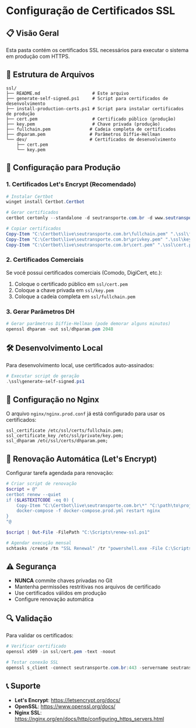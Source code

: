 # Configuração de Certificados SSL

## 📋 Visão Geral
Esta pasta contém os certificados SSL necessários para executar o sistema em produção com HTTPS.

## 🔐 Estrutura de Arquivos

```
ssl/
├── README.md                    # Este arquivo
├── generate-self-signed.ps1     # Script para certificados de desenvolvimento
├── install-production-certs.ps1 # Script para instalar certificados de produção
├── cert.pem                     # Certificado público (produção)
├── key.pem                      # Chave privada (produção)
├── fullchain.pem               # Cadeia completa de certificados
├── dhparam.pem                 # Parâmetros Diffie-Hellman
└── dev/                        # Certificados de desenvolvimento
    ├── cert.pem
    └── key.pem
```

## 🚀 Configuração para Produção

### 1. Certificados Let's Encrypt (Recomendado)

```powershell
# Instalar Certbot
winget install Certbot.Certbot

# Gerar certificados
certbot certonly --standalone -d seutransporte.com.br -d www.seutransporte.com.br

# Copiar certificados
Copy-Item "C:\Certbot\live\seutransporte.com.br\fullchain.pem" ".\ssl\fullchain.pem"
Copy-Item "C:\Certbot\live\seutransporte.com.br\privkey.pem" ".\ssl\key.pem"
Copy-Item "C:\Certbot\live\seutransporte.com.br\cert.pem" ".\ssl\cert.pem"
```

### 2. Certificados Comerciais

Se você possui certificados comerciais (Comodo, DigiCert, etc.):

1. Coloque o certificado público em `ssl/cert.pem`
2. Coloque a chave privada em `ssl/key.pem`
3. Coloque a cadeia completa em `ssl/fullchain.pem`

### 3. Gerar Parâmetros DH

```powershell
# Gerar parâmetros Diffie-Hellman (pode demorar alguns minutos)
openssl dhparam -out ssl/dhparam.pem 2048
```

## 🛠️ Desenvolvimento Local

Para desenvolvimento local, use certificados auto-assinados:

```powershell
# Executar script de geração
.\ssl\generate-self-signed.ps1
```

## 🔧 Configuração no Nginx

O arquivo `nginx/nginx.prod.conf` já está configurado para usar os certificados:

```nginx
ssl_certificate /etc/ssl/certs/fullchain.pem;
ssl_certificate_key /etc/ssl/private/key.pem;
ssl_dhparam /etc/ssl/certs/dhparam.pem;
```

## 📝 Renovação Automática (Let's Encrypt)

Configurar tarefa agendada para renovação:

```powershell
# Criar script de renovação
$script = @"
certbot renew --quiet
if ($LASTEXITCODE -eq 0) {
    Copy-Item "C:\Certbot\live\seutransporte.com.br\*" "C:\path\to\project\ssl\" -Force
    docker-compose -f docker-compose.prod.yml restart nginx
}
"@

$script | Out-File -FilePath "C:\Scripts\renew-ssl.ps1"

# Agendar execução mensal
schtasks /create /tn "SSL Renewal" /tr "powershell.exe -File C:\Scripts\renew-ssl.ps1" /sc monthly /mo 1
```

## ⚠️ Segurança

- **NUNCA** commite chaves privadas no Git
- Mantenha permissões restritivas nos arquivos de certificado
- Use certificados válidos em produção
- Configure renovação automática

## 🔍 Validação

Para validar os certificados:

```powershell
# Verificar certificado
openssl x509 -in ssl/cert.pem -text -noout

# Testar conexão SSL
openssl s_client -connect seutransporte.com.br:443 -servername seutransporte.com.br
```

## 📞 Suporte

- **Let's Encrypt**: https://letsencrypt.org/docs/
- **OpenSSL**: https://www.openssl.org/docs/
- **Nginx SSL**: https://nginx.org/en/docs/http/configuring_https_servers.html